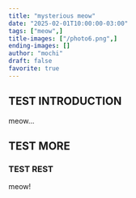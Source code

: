 ```yaml
---
title: "mysterious meow"
date: "2025-02-01T10:00:00-03:00"
tags: ["meow",]
title-images: ["/photo6.png",]
ending-images: []
author: "mochi"
draft: false
favorite: true
---
```

<!-- introduction -->
## TEST INTRODUCTION
meow... 
<!--more-->
## TEST MORE
<!-- rest of the content -->
### TEST REST
meow!

